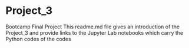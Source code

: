 # Project_3
Bootcamp Final Project
This readme.md file gives an introduction of the Project_3 and provide links to the Jupyter Lab notebooks which carry the Python codes of the codes
